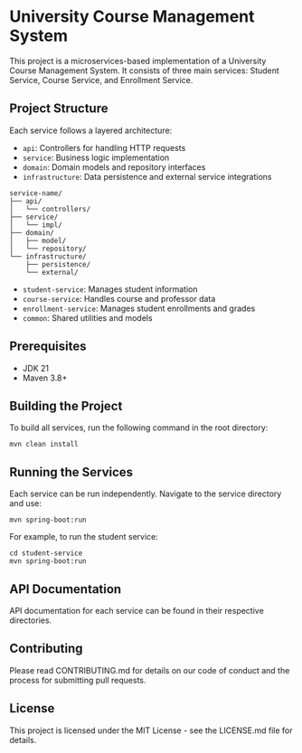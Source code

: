 # University Course Management System

This project is a microservices-based implementation of a University Course Management System. It consists of three main services: Student Service, Course Service, and Enrollment Service.

## Project Structure

Each service follows a layered architecture:

- `api`: Controllers for handling HTTP requests
- `service`: Business logic implementation
- `domain`: Domain models and repository interfaces
- `infrastructure`: Data persistence and external service integrations


```
service-name/
├── api/
│   └── controllers/
├── service/
│   └── impl/
├── domain/
│   ├── model/
│   └── repository/
└── infrastructure/
    ├── persistence/
    └── external/
```

- `student-service`: Manages student information
- `course-service`: Handles course and professor data
- `enrollment-service`: Manages student enrollments and grades
- `common`: Shared utilities and models

## Prerequisites

- JDK 21
- Maven 3.8+

## Building the Project

To build all services, run the following command in the root directory:

```
mvn clean install
```

## Running the Services

Each service can be run independently. Navigate to the service directory and use:

```
mvn spring-boot:run
```

For example, to run the student service:

```
cd student-service
mvn spring-boot:run
```

## API Documentation

API documentation for each service can be found in their respective directories.

## Contributing

Please read CONTRIBUTING.md for details on our code of conduct and the process for submitting pull requests.

## License

This project is licensed under the MIT License - see the LICENSE.md file for details.
